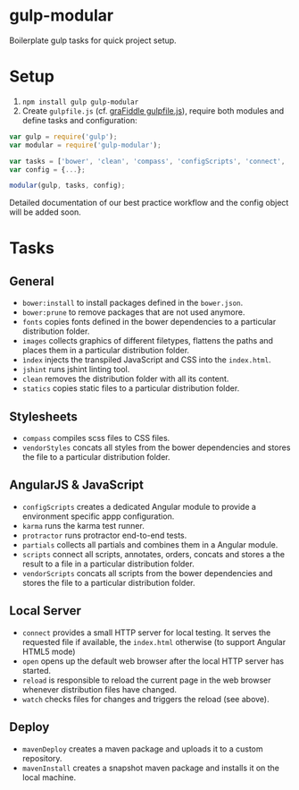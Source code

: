 # gulp-modular
Boilerplate gulp tasks for quick project setup.

# Setup
 1. `npm install gulp gulp-modular`
 2. Create `gulpfile.js` (cf. [graFiddle gulpfile.js](https://github.com/GraFiddle/grafiddle/blob/develop/gulpfile.js)), require both modules and define tasks and configuration:

```javascript
var gulp = require('gulp');
var modular = require('gulp-modular');

var tasks = ['bower', 'clean', 'compass', 'configScripts', 'connect', 'fonts', ...];
var config = {...};

modular(gulp, tasks, config);
```

Detailed documentation of our best practice workflow and the config object will be added soon.

# Tasks

## General
 - `bower:install` to install packages defined in the `bower.json`.
 - `bower:prune` to remove packages that are not used anymore.
 - `fonts` copies fonts defined in the bower dependencies to a particular distribution folder.
 - `images` collects graphics of different filetypes, flattens the paths and places them in a particular distribution folder.
 - `ìndex` injects the transpiled JavaScript and CSS into the `index.html`.
 - `jshint` runs jshint linting tool.
 - `clean` removes the distribution folder with all its content.
 - `statics` copies static files to a particular distribution folder.

## Stylesheets
 - `compass` compiles scss files to CSS files.
 - `vendorStyles` concats all styles from the bower dependencies and stores the file to a particular distribution folder.

## AngularJS & JavaScript
 - `configScripts` creates a dedicated Angular module to provide a environment specific appp configuration.
 - `karma` runs the karma test runner.
 - `protractor` runs protractor end-to-end tests.
 - `partials` collects all partials and combines them in a Angular module.
 - `scripts` connect all scripts, annotates, orders, concats and stores a the result to a file in a particular distribution folder.
 - `vendorScripts` concats all scripts from the bower dependencies and stores the file to a particular distribution folder.

## Local Server
 - `connect` provides a small HTTP server for local testing. It serves the requested file if available, the `index.html` otherwise (to support Angular HTML5 mode)
 - `open` opens up the default web browser after the local HTTP server has started.
 - `reload` is responsible to reload the current page in the web browser whenever distribution files have changed.
 - `watch` checks files for changes and triggers the reload (see above).

## Deploy
 - `mavenDeploy` creates a maven package and uploads it to a custom repository.
 - `mavenInstall` creates a snapshot maven package and installs it on the local machine.
